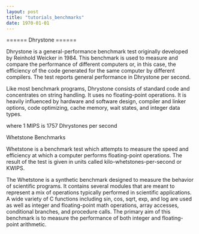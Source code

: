 ```yaml
---
layout: post
title: "tutorials_benchmarks"
date: 1970-01-01
---
```


====== Dhrystone ======

Dhrystone is a general-performance benchmark test originally developed by Reinhold Weicker in 1984. This benchmark is used to measure and compare the performance of different computers or, in this case, the efficiency of the code generated for the same computer by different compilers. The test reports general performance in Dhrystone per second.

Like most benchmark programs, Dhrystone consists of standard code and concentrates on string handling. It uses no floating-point operations. It is heavily influenced by hardware and software design, compiler and linker options, code optimizing, cache memory, wait states, and integer data types.


where 1 MIPS is 1757 Dhrystones per second

Whetstone Benchmarks

Whetstone is a benchmark test which attempts to measure the speed and efficiency at which a computer performs floating-point operations. The result of the test is given in units called kilo-whetstones-per-second or KWIPS.

The Whetstone is a synthetic benchmark designed to measure the behavior of scientific programs. It contains several modules that are meant to represent a mix of operations typically performed in scientific applications. A wide variety of C functions including sin, cos, sqrt, exp, and log are used as well as integer and floating-point math operations, array accesses, conditional branches, and procedure calls. The primary aim of this benchmark is to measure the performance of both integer and floating-point arithmetic.

  